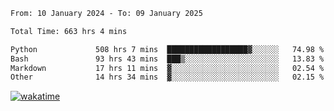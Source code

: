 <!--START_SECTION:waka-->

```txt
From: 10 January 2024 - To: 09 January 2025

Total Time: 663 hrs 4 mins

Python             508 hrs 7 mins  ██████████████████▓░░░░░░   74.98 %
Bash               93 hrs 43 mins  ███▒░░░░░░░░░░░░░░░░░░░░░   13.83 %
Markdown           17 hrs 11 mins  ▓░░░░░░░░░░░░░░░░░░░░░░░░   02.54 %
Other              14 hrs 34 mins  ▓░░░░░░░░░░░░░░░░░░░░░░░░   02.15 %
```

<!--END_SECTION:waka-->
[![wakatime](https://wakatime.com/badge/user/5f89a63a-5294-4958-ad30-2b3455e63f2a.svg)](https://wakatime.com/@5f89a63a-5294-4958-ad30-2b3455e63f2a)
